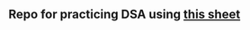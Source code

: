 ## Repo for practicing DSA using [this sheet](https://takeuforward.org/strivers-a2z-dsa-course/strivers-a2z-dsa-course-sheet-2)
